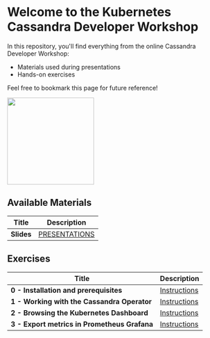 Welcome to the Kubernetes Cassandra Developer Workshop
======================================================

In this repository, you'll find everything from the online Cassandra Developer Workshop:
- Materials used during presentations
- Hands-on exercises

Feel free to bookmark this page for future reference!

<img src="https://s3.amazonaws.com/datastaxtraining/CaaS/CQLSplash.png" height="200" />


## Available Materials

| Title  | Description
|---|---|
| **Slides** | [PRESENTATIONS](4-slides/presentation.pdf) |

## Exercises


| Title  | Description
|---|---|
| **0 - Installation and prerequisites** | [Instructions](0-setup-your-cluster/README.MD) |
| **1 - Working with the Cassandra Operator** | [Instructions](1-cassandra/README.MD)  |
| **2 - Browsing the Kubernetes Dashboard** | [Instructions](2-dashboard/README.MD)  |
| **3 - Export metrics in Prometheus Grafana** | [Instructions](3-prometheus_grafana/README.MD)  |
